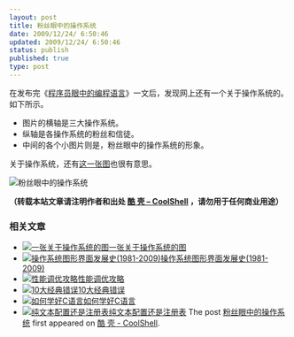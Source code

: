 ```yaml
---
layout: post
title: 粉丝眼中的操作系统
date: 2009/12/24/ 6:50:46
updated: 2009/12/24/ 6:50:46
status: publish
published: true
type: post
---
```


在发布完《[程序员眼中的编程语言](https://coolshell.cn/articles/1992.html)》一文后，发现网上还有一个关于操作系统的。如下所示。


* 图片的横轴是三大操作系统。
* 纵轴是各操作系统的粉丝和信徒。
* 中间的各个小图片则是，粉丝眼中的操作系统的形象。


关于操作系统，还有[这一张图](https://coolshell.cn/articles/1579.html)也很有意思。


![粉丝眼中的操作系统](https://coolshell.cn/wp-content/uploads/2009/12/operatingsystems-fanboys.jpg "粉丝眼中的操作系统")




**（转载本站文章请注明作者和出处 [酷 壳 – CoolShell](https://coolshell.cn/) ，请勿用于任何商业用途）**



### 相关文章

* [![一张关于操作系统的图](https://coolshell.cn/wp-content/uploads/2009/10/operating-systems-150x150.jpg)](https://coolshell.cn/articles/1579.html)[一张关于操作系统的图](https://coolshell.cn/articles/1579.html)
* [![操作系统图形界面发展史(1981-2009)](https://coolshell.cn/wp-content/uploads/2009/03/19-windows-3-150x150.gif)](https://coolshell.cn/articles/105.html)[操作系统图形界面发展史(1981-2009)](https://coolshell.cn/articles/105.html)
* [![性能调优攻略](https://coolshell.cn/wp-content/uploads/2012/06/f1-150x150.jpg)](https://coolshell.cn/articles/7490.html)[性能调优攻略](https://coolshell.cn/articles/7490.html)
* [![10大经典错误](https://coolshell.cn/wp-content/plugins/wordpress-23-related-posts-plugin/static/thumbs/5.jpg)](https://coolshell.cn/articles/5107.html)[10大经典错误](https://coolshell.cn/articles/5107.html)
* [![如何学好C语言](https://coolshell.cn/wp-content/plugins/wordpress-23-related-posts-plugin/static/thumbs/25.jpg)](https://coolshell.cn/articles/4102.html)[如何学好C语言](https://coolshell.cn/articles/4102.html)
* [![纯文本配置还是注册表](https://coolshell.cn/wp-content/plugins/wordpress-23-related-posts-plugin/static/thumbs/7.jpg)](https://coolshell.cn/articles/4077.html)[纯文本配置还是注册表](https://coolshell.cn/articles/4077.html)
The post [粉丝眼中的操作系统](https://coolshell.cn/articles/1998.html) first appeared on [酷 壳 - CoolShell](https://coolshell.cn).